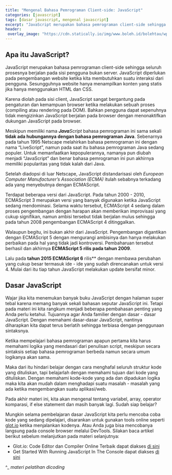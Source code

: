 ```yaml
---
title: "Mengenal Bahasa Pemrograman Client-side: JavaScript"
categories: [javascript]
tags: [dasar javascript, mengenal javascript]
excerpt: "JavaScript merupakan bahasa pemrograman client-side sehingga seluruh prosesnya berjalan pada sisi pengguna bukan server"
header:
 overlay_image: "https://cdn.statically.io/img/www.boleh.id/bolehtau/wp-content/uploads/2019/09/js.jpg"
---
```

## Apa itu JavaScript?

JavaScript merupakan bahasa pemrograman client-side sehingga seluruh prosesnya berjalan pada sisi pengguna bukan server. JavaScript diperlukan pada pengembangan website ketika kita membutuhkan suatu interaksi dari pengguna. Sesungguhnya website hanya menampilkan konten yang statis jika hanya menggunakan HTML dan CSS.

Karena diolah pada sisi client, JavaScript sangat bergantung pada pengaturan dan kemampuan browser ketika melakukan sebuah proses (compiling atau rendering pada DOM). Bahkan pengguna dapat sepenuhnya tidak mengizinkan JavaScript berjalan pada browser dengan menonaktifkan dukungan JavaScript pada browser.

Meskipun memiliki nama _**Java**Script_ bahasa pemrograman ini sama sekali **tidak ada hubungannya dengan bahasa pemrograman Java**. Sebenarnya pada tahun 1995 Netscape melahirkan bahasa pemrograman ini dengan nama “LiveScript”, namun pada saat itu bahasa pemrograman Java sedang populer. Untuk memanfaatkan kepopulerannya, namanya pun diubah menjadi “JavaScript” dan benar bahasa pemrograman ini pun akhirnya memiliki popularitas yang tidak kalah dari Java.

Setelah diadopsi di luar Netscape, JavaScript distandarisasi oleh _European Computer Manufacturer’s Association (ECMA)_ itulah sebabnya terkadang ada yang menyebutnya dengan ECMAScript.

Terdapat beberapa versi dari JavaScript. Pada tahun 2000 - 2010, ECMAScript 3 merupakan versi yang banyak digunakan ketika JavaScript sedang mendominasi. Selama waktu tersebut, ECMAScript 4 sedang dalam proses pengembangan dengan harapan akan memberikan improvisasi yang cukup signifikan, namun ambisi tersebut tidak berjalan mulus sehingga pada tahun 2008 pengembangan ECMAScript 4 ditinggalkan. 

Walaupun begitu, ini bukan akhir dari JavaScript. Pengembangan digantikan dengan ECMAScript 5 dengan mengurangi ambisinya dan hanya melakukan perbaikan pada hal yang tidak jadi kontroversi. Pembaharuan tersebut berhasil dan akhirnya **ECMAScript 5 rilis pada tahun 2009**.

Lalu pada **tahun 2015 ECMAScript 6** rilis** dengan membawa perubahan yang cukup besar termasuk ide - ide yang sudah direncanakan untuk versi 4. Mulai dari itu tiap tahun JavaScript melakukan update bersifat minor.

## Dasar JavaScript

Wajar jika kita menemukan banyak buku JavaScript dengan halaman super tebal karena memang banyak sekali bahasan seputar JavaScript ini. Tetapi pada materi ini kita rangkum menjadi beberapa pembahasan penting yang Anda perlu ketahui. Tujuannya agar Anda familier dengan dasar - dasar JavaScript. Dengan memahami dasar-dasar JavaScript, nantinya diharapkan kita dapat terus berlatih sehingga terbiasa dengan penggunaan sintaksnya.

Ketika mempelajari bahasa pemrograman apapun pertama kita harus memahami logika yang mendasari dari penulisan script, meskipun secara sintaksis setiap bahasa pemrograman berbeda namun secara umum logikanya akan sama.

Maka dari itu hindari belajar dengan cara menghafal seluruh struktur kode yang dituliskan, tapi belajarlah dengan memahami tujuan dari kode yang dituliskan. Dengan memahami kode-kode yang ada dan dipadukan logika maka kita akan mudah dalam menghadapi suatu masalah - masalah yang ada ketika mengembangkan suatu aplikasi/web.

Pada akhir materi ini, kita akan mengenal tentang variabel, array, operator komparasi, if else statement dan masih banyak lagi. Sudah siap belajar?

Mungkin selama pembelajaran dasar JavaScript kita perlu mencoba coba kode yang sedang dipelajari, disarankan untuk gunakan tools online seperti [glot.io](https://glot.io/) ketika menjalankan kodenya. Atau Anda juga bisa mencobanya langsung pada console browser melalui DevTools. Silakan baca artikel berikut sebelum melanjutkan pada materi selanjutnya:

- Glot.io: Code Editor dan Compiler Online Terbaik dapat diakses [di sini](https://www.dicoding.com/blog/code-editor-dan-compiler-online-terbaik/)
- Get Started With Running JavaScript In The Console dapat diakses [di sini](https://developers.google.com/web/tools/chrome-devtools/console/javascript)

^_ _materi pelatihan dicoding_
